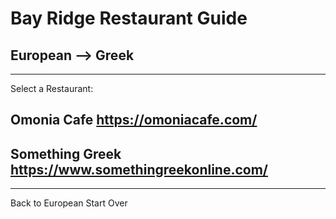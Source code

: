 # Bay Ridge Restaurant Guide
## European --> Greek
---
Select a Restaurant:
## Omonia Cafe https://omoniacafe.com/
## Something Greek https://www.somethingreekonline.com/
---
Back to European
Start Over